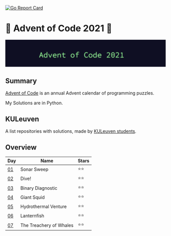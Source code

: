 [![Go Report Card](https://goreportcard.com/badge/github.com/orfeasa/advent-of-code-2021)](https://goreportcard.com/report/github.com/orfeasa/advent-of-code-2021)

# 🎄 Advent of Code 2021 🎄

![AoC2021 logo](https://raw.githubusercontent.com/orfeasa/advent-of-code-2021/master/header.png)

## Summary

[Advent of Code](http://adventofcode.com/) is an annual Advent calendar of programming puzzles.

My Solutions are in Python.

## KULeuven
A list repositories with solutions, made by [KULeuven students](https://github.com/informatica-kul/aoc-2021).




## Overview

| Day                                        | Name                 | Stars  |
| -----------------------------------------  | -----------          | -----  |
| [01](https://adventofcode.com/2021/day/1)  | Sonar Sweep          | ⭐⭐    |
| [02](https://adventofcode.com/2021/day/2)  | Dive!                | ⭐⭐    |
| [03](https://adventofcode.com/2021/day/3)  | Binary Diagnostic    | ⭐⭐    |
| [04](https://adventofcode.com/2021/day/4)  | Giant Squid          | ⭐⭐    |
| [05](https://adventofcode.com/2021/day/5)  | Hydrothermal Venture | ⭐⭐    |
| [06](https://adventofcode.com/2021/day/6)  | Lanternfish          | ⭐⭐    |
| [07](https://adventofcode.com/2021/day/7)  | The Treachery of Whales | ⭐⭐    |
<!--
| [08](https://adventofcode.com/2021/day/8)  |                      | ⭐⭐    |
| [09](https://adventofcode.com/2021/day/9)  |                      | ⭐⭐    |
| [10](https://adventofcode.com/2021/day/10) |                      | ⭐⭐    |
| [11](https://adventofcode.com/2021/day/11) |                      | ⭐⭐    |
| [12](https://adventofcode.com/2021/day/12) |                      | ⭐⭐    |
| [13](https://adventofcode.com/2021/day/13) |                      | ⭐⭐    |
| [14](https://adventofcode.com/2021/day/14) |                      | ⭐⭐    |
| [15](https://adventofcode.com/2021/day/15) |                      | ⭐⭐    |
| [16](https://adventofcode.com/2021/day/16) |                      | ⭐⭐    |
| [17](https://adventofcode.com/2021/day/17) |                      | ⭐⭐    |
| [18](https://adventofcode.com/2021/day/18) |                      | ⭐⭐    |
| [19](https://adventofcode.com/2021/day/19) |                      | ⭐⭐    |
| [20](https://adventofcode.com/2021/day/20) |                      | ⭐⭐    |
| [21](https://adventofcode.com/2021/day/21) |                      | ⭐⭐    |
| [22](https://adventofcode.com/2021/day/22) |                      | ⭐⭐    |
| [23](https://adventofcode.com/2021/day/23) |                      | ⭐⭐    |
| [24](https://adventofcode.com/2021/day/24) |                      | ⭐⭐    |
| [25](https://adventofcode.com/2021/day/25) |                      | ⭐⭐    | -->

